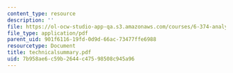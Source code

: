 ```yaml
---
content_type: resource
description: ''
file: https://ol-ocw-studio-app-qa.s3.amazonaws.com/courses/6-374-analysis-and-design-of-digital-integrated-circuits-fall-2003/7b958ae6c59b2644c47598508c945a96_technicalsummary.pdf
file_type: application/pdf
parent_uid: 901f6116-19fd-0d9d-66ac-73477ffe6988
resourcetype: Document
title: technicalsummary.pdf
uid: 7b958ae6-c59b-2644-c475-98508c945a96
---
```

